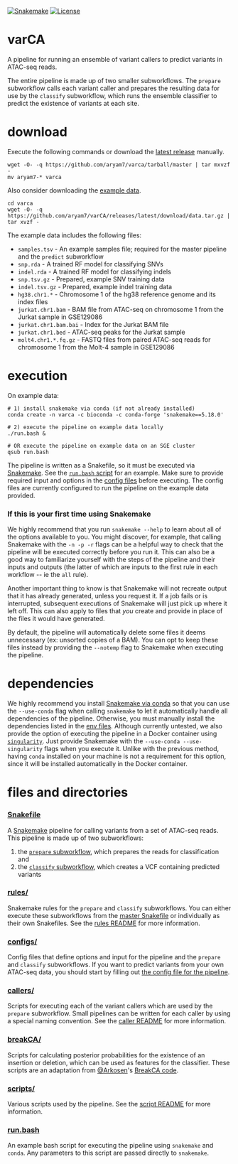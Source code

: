 [![Snakemake](https://img.shields.io/badge/snakemake-5.18.0-brightgreen.svg?style=flat-square)](https://snakemake.readthedocs.io/)
[![License](https://img.shields.io/apm/l/vim-mode.svg)](LICENSE)

# varCA
A pipeline for running an ensemble of variant callers to predict variants in ATAC-seq reads.

The entire pipeline is made up of two smaller subworkflows. The `prepare` subworkflow calls each variant caller and prepares the resulting data for use by the `classify` subworkflow, which runs the ensemble classifier to predict the existence of variants at each site.

# download
Execute the following commands or download the [latest release](https://github.com/aryam7/varCA/releases/latest) manually.
```
wget -O- -q https://github.com/aryam7/varca/tarball/master | tar mxvzf -
mv aryam7-* varca
```
Also consider downloading the [example data](https://github.com/aryam7/varCA/releases/latest/download/data.tar.gz).
```
cd varca
wget -O- -q https://github.com/aryam7/varCA/releases/latest/download/data.tar.gz | tar xvzf -
```
The example data includes the following files:

- `samples.tsv` - An example samples file; required for the master pipeline and the `predict` subworkflow
- `snp.rda` - A trained RF model for classifying SNVs
- `indel.rda` - A trained RF model for classifying indels
- `snp.tsv.gz` - Prepared, example SNV training data
- `indel.tsv.gz` - Prepared, example indel training data
- `hg38.chr1.*` - Chromosome 1 of the hg38 reference genome and its index files
- `jurkat.chr1.bam` - BAM file from ATAC-seq on chromosome 1 from the Jurkat sample in GSE129086
- `jurkat.chr1.bam.bai` - Index for the Jurkat BAM file
- `jurkat.chr1.bed` - ATAC-seq peaks for the Jurkat sample
- `molt4.chr1.*.fq.gz` - FASTQ files from paired ATAC-seq reads for chromosome 1 from the Molt-4 sample in GSE129086

# execution
On example data:
```
# 1) install snakemake via conda (if not already installed)
conda create -n varca -c bioconda -c conda-forge 'snakemake==5.18.0'

# 2) execute the pipeline on example data locally
./run.bash &

# OR execute the pipeline on example data on an SGE cluster
qsub run.bash
```

The pipeline is written as a Snakefile, so it must be executed via [Snakemake](https://snakemake.readthedocs.io). See the [`run.bash` script](run.bash) for an example. Make sure to provide required input and options in the [config files](configs) before executing. The config files are currently configured to run the pipeline on the example data provided.

### If this is your first time using Snakemake
We highly recommend that you run `snakemake --help` to learn about all of the options available to you. You might discover, for example, that calling Snakemake with the `-n -p -r` flags can be a helpful way to check that the pipeline will be executed correctly before you run it. This can also be a good way to familiarize yourself with the steps of the pipeline and their inputs and outputs (the latter of which are inputs to the first rule in each workflow -- ie the `all` rule).

Another important thing to know is that Snakemake will not recreate output that it has already generated, unless you request it. If a job fails or is interrupted, subsequent executions of Snakemake will just pick up where it left off. This can also apply to files that *you* create and provide in place of the files it would have generated.

By default, the pipeline will automatically delete some files it deems unnecessary (ex: unsorted copies of a BAM). You can opt to keep these files instead by providing the `--notemp` flag to Snakemake when executing the pipeline.

# dependencies
We highly recommend you install [Snakemake via conda](https://snakemake.readthedocs.io/en/stable/getting_started/installation.html#installation-via-conda) so that you can use the `--use-conda` flag when calling `snakemake` to let it automatically handle all dependencies of the pipeline. Otherwise, you must manually install the dependencies listed in the [env files](envs).
Although currently untested, we also provide the option of executing the pipeline in a Docker container using [`singularity`](https://sylabs.io/guides/3.0/user-guide/quick_start.html#quick-installation-steps). Just provide Snakemake with the `--use-conda --use-singularity` flags when you execute it. Unlike with the previous method, having `conda` installed on your machine is not a requirement for this option, since it will be installed automatically in the Docker container.

# files and directories

### [Snakefile](Snakefile)
A [Snakemake](https://snakemake.readthedocs.io/en/stable/) pipeline for calling variants from a set of ATAC-seq reads. This pipeline is made up of two subworkflows:

1. the [`prepare` subworkflow](rules/prepare.smk), which prepares the reads for classification and
2. the [`classify` subworkflow](rules/classify.smk), which creates a VCF containing predicted variants

### [rules/](rules)
Snakemake rules for the `prepare` and `classify` subworkflows. You can either execute these subworkflows from the [master Snakefile](#snakefile) or individually as their own Snakefiles. See the [rules README](rules/README.md) for more information.

### [configs/](configs)
Config files that define options and input for the pipeline and the `prepare` and `classify` subworkflows. If you want to predict variants from your own ATAC-seq data, you should start by filling out [the config file for the pipeline](/configs#configyaml).

### [callers/](callers)
Scripts for executing each of the variant callers which are used by the `prepare` subworkflow. Small pipelines can be written for each caller by using a special naming convention. See the [caller README](callers/README.md) for more information.

### [breakCA/](breakCA)
Scripts for calculating posterior probabilities for the existence of an insertion or deletion, which can be used as features for the classifier. These scripts are an adaptation from [@Arkosen](https://github.com/Arkosen)'s [BreakCA code](https://www.biorxiv.org/content/10.1101/605642v1.abstract).

### [scripts/](scripts)
Various scripts used by the pipeline. See the [script README](scripts/README.md) for more information.

### [run.bash](run.bash)
An example bash script for executing the pipeline using `snakemake` and `conda`. Any parameters to this script are passed directly to `snakemake`.

